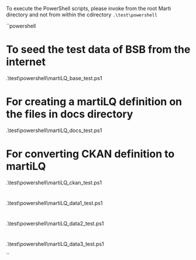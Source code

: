 

To execute the PowerShell scripts, please invoke from the root Marti directory and not from
within the cdirectory ``.\test\powershell``

``powershell

# To seed the test data of BSB from the internet
.\test\powershell\martiLQ_base_test.ps1

# For creating a martiLQ definition on the files in docs directory
.\test\powershell\martiLQ_docs_test.ps1

# For converting CKAN definition to martiLQ
.\test\powershell\martiLQ_ckan_test.ps1

#
.\test\powershell\martiLQ_data1_test.ps1

#
.\test\powershell\martiLQ_data2_test.ps1

#
.\test\powershell\martiLQ_data3_test.ps1

``

